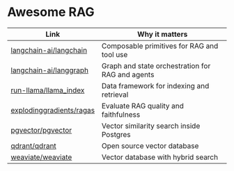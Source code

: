 ﻿# Awesome RAG

| Link | Why it matters |
|---|---|
| [langchain-ai/langchain](https://github.com/langchain-ai/langchain) | Composable primitives for RAG and tool use |
| [langchain-ai/langgraph](https://github.com/langchain-ai/langgraph) | Graph and state orchestration for RAG and agents |
| [run-llama/llama_index](https://github.com/run-llama/llama_index) | Data framework for indexing and retrieval |
| [explodinggradients/ragas](https://github.com/explodinggradients/ragas) | Evaluate RAG quality and faithfulness |
| [pgvector/pgvector](https://github.com/pgvector/pgvector) | Vector similarity search inside Postgres |
| [qdrant/qdrant](https://github.com/qdrant/qdrant) | Open source vector database |
| [weaviate/weaviate](https://github.com/weaviate/weaviate) | Vector database with hybrid search |

